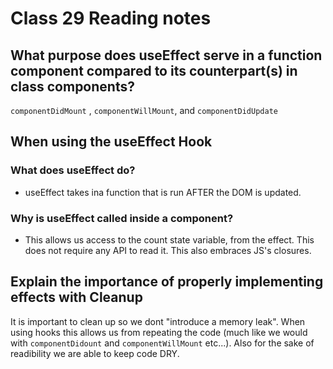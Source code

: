 # Class 29 Reading notes

## What purpose does useEffect serve in a function component compared to its counterpart(s) in class components?

`componentDidMount` , `componentWillMount`, and `componentDidUpdate`

## When using the useEffect Hook

### What does useEffect do?

- useEffect takes ina function that is run AFTER the DOM is updated.

### Why is useEffect called inside a component?

- This allows us access to the count state variable, from the effect. This does not require any API to read it. This also embraces JS's closures.

## Explain the importance of properly implementing effects with Cleanup

It is important to clean up so we dont "introduce a memory leak". When using hooks this allows us from repeating the code (much like we would with `componentDidount` and `componentWillMount` etc...). Also for the sake of readibility we are able to keep code DRY.
